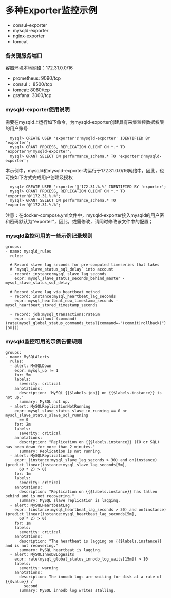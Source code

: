 # 多种Exporter监控示例

- consul-exporter
- mysqld-exporter
- nginx-exporter
- tomcat

### 各关键服务端口

容器环境本地网络：172.31.0.0/16

- prometheus: 9090/tcp
- consul： 8500/tcp
- tomcat: 8080/tcp
- grafana: 3000/tcp

### mysqld-exporter使用说明

需要在mysqld上运行如下命令，为mysqld-exporter创建具有采集监控数据权限的用户账号

```
  mysql> CREATE USER 'exporter'@'mysqld-exporter' IDENTIFIED BY 'exporter';
  mysql> GRANT PROCESS, REPLICATION CLIENT ON *.* TO 'exporter'@'mysqld-exporter';
  mysql> GRANT SELECT ON performance_schema.* TO 'exporter'@'mysqld-exporter';
```

本示例中，mysqld和mysqld-exporter均运行于172.31.0.0/16网络中，因此，也可按如下方式完成用户创建及授权

```
  mysql> CREATE USER 'exporter'@'172.31.%.%' IDENTIFIED BY 'exporter';
  mysql> GRANT PROCESS, REPLICATION CLIENT ON *.* TO 'exporter'@'172.31.%.%';
  mysql> GRANT SELECT ON performance_schema.* TO 'exporter'@'172.31.%.%';
```

注意：在docker-compose.yml文件中，mysqld-exporter接入mysqld的用户密和密码默认为“exporter”，因此，或需修改，请同时修改该文件中的配置；

### mysqld监控可用的一些示例记录规则

```
groups:
- name: mysqld_rules
  rules:

  # Record slave lag seconds for pre-computed timeseries that takes
  # `mysql_slave_status_sql_delay` into account
  - record: instance:mysql_slave_lag_seconds
    expr: mysql_slave_status_seconds_behind_master - mysql_slave_status_sql_delay

  # Record slave lag via heartbeat method
  - record: instance:mysql_heartbeat_lag_seconds
    expr: mysql_heartbeat_now_timestamp_seconds - mysql_heartbeat_stored_timestamp_seconds

  - record: job:mysql_transactions:rate5m
    expr: sum without (command) (rate(mysql_global_status_commands_total{command=~"(commit|rollback)"}[5m]))
```

### mysqld监控可用的示例告警规则

```
groups:
- name: MySQLAlerts
  rules:
  - alert: MySQLDown
    expr: mysql_up != 1
    for: 5m
    labels:
      severity: critical
    annotations:
      description: 'MySQL {{$labels.job}} on {{$labels.instance}} is not up.'
      summary: MySQL not up.  
  - alert: MySQLReplicationNotRunning
    expr: mysql_slave_status_slave_io_running == 0 or mysql_slave_status_slave_sql_running
      == 0
    for: 2m
    labels:
      severity: critical
    annotations:
      description: "Replication on {{$labels.instance}} (IO or SQL) has been down for more than 2 minutes."
      summary: Replication is not running.
  - alert: MySQLReplicationLag
    expr: (instance:mysql_slave_lag_seconds > 30) and on(instance) (predict_linear(instance:mysql_slave_lag_seconds[5m],
      60 * 2) > 0)
    for: 1m
    labels:
      severity: critical
    annotations:
      description: "Replication on {{$labels.instance}} has fallen behind and is not recovering."
      summary: MySQL slave replication is lagging.
  - alert: MySQLHeartbeatLag
    expr: (instance:mysql_heartbeat_lag_seconds > 30) and on(instance) (predict_linear(instance:mysql_heartbeat_lag_seconds[5m],
      60 * 2) > 0)
    for: 1m
    labels:
      severity: critical
    annotations:
      description: "The heartbeat is lagging on {{$labels.instance}} and is not recovering."
      summary: MySQL heartbeat is lagging.
  - alert: MySQLInnoDBLogWaits
    expr: rate(mysql_global_status_innodb_log_waits[15m]) > 10
    labels:
      severity: warning
    annotations:
      description: The innodb logs are waiting for disk at a rate of {{$value}} /
        second
      summary: MySQL innodb log writes stalling.
```
